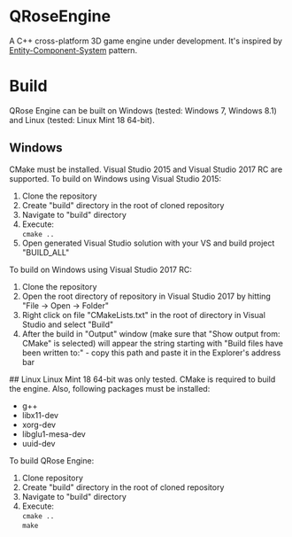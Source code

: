 # QRoseEngine
A C++ cross-platform 3D game engine under development. It's inspired by <a href="http://entity-systems.wikidot.com">Entity-Component-System</a> pattern.

# Build
QRose Engine can be built on Windows (tested: Windows 7, Windows 8.1) and Linux (tested: Linux Mint 18 64-bit).
## Windows
CMake must be installed. Visual Studio 2015 and Visual Studio 2017 RC are supported. 
To build on Windows using Visual Studio 2015:
<ol>
<li>Clone the repository</li>
<li>Create "build" directory in the root of cloned repository</li>
<li>Navigate to "build" directory</li>
<li>Execute:<br/><code>cmake ..</code></li>
<li>Open generated Visual Studio solution with your VS and build project "BUILD_ALL"</li>
</ol>
To build on Windows using Visual Studio 2017 RC:
<ol>
<li>Clone the repository</li>
<li>Open the root directory of repository in Visual Studio 2017 by hitting "File -> Open -> Folder"</li>
<li>Right click on file "CMakeLists.txt" in the root of directory in Visual Studio and select "Build"</li>
<li>After the build in "Output" window (make sure that "Show output from: CMake" is selected) will appear the string starting with 
"Build files have been written to:" - copy this path and paste it in the Explorer's address bar</li>
</ol>
## Linux
Linux Mint 18 64-bit was only tested. CMake is required to build the engine. Also, following packages must be installed:
<ul>
<li>g++</li>
<li>libx11-dev</li>
<li>xorg-dev</li>
<li>libglu1-mesa-dev</li>
<li>uuid-dev</li>
</ul>
To build QRose Engine:
<ol>
<li>Clone repository</li>
<li>Create "build" directory in the root of cloned repository</li>
<li>Navigate to "build" directory</li>
<li>Execute:<br/><code>cmake ..</code><br/><code>make</code></li>
</ol>
